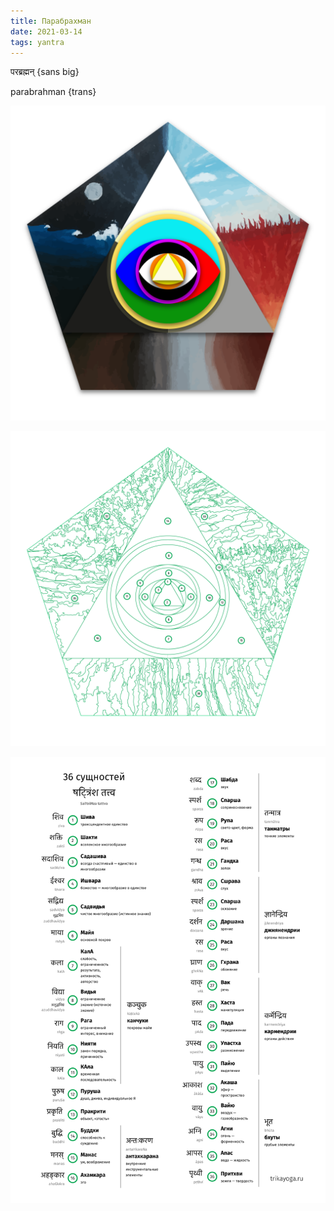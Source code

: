 ```yaml
---
title: Парабрахман
date: 2021-03-14
tags: yantra
---
```


परब्रह्मन् {sans big}

parabrahman {trans}


![парабрахман](./parabrahman.png)


![scheme](./parabrahman-scheme.png)

![tattvas](./tattva-list.svg)
